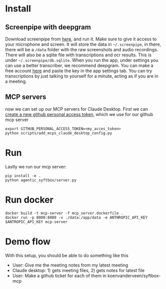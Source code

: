 

# Install
## Screenpipe with deepgram
Download screenpipe from [here](https://web.crabnebula.cloud/mediar/screenpipe/releases), and run it. Make sure to give it access to your microphone and screen. It will store the data in `~/.screenpipe`, in there, there will be a `/data` folder with the raw screenshots and audio recordings. There will also be a sqlite file with transcriptions and ocr results. This is under `~/.screenpipe/db.sqlite`. When you run the app, under settings you can use a better transcriber, we recommend deepgram. You can make a free account [here](https://console.deepgram.com/signup) and paste the key in the app settings tab. You can try transcriptions by just talking to yourself for a minute, acting as if you are in a meeting.

## MCP servers
now we can set up our MCP servers for Claude Desktop. First we can [create a new github personal access token](https://github.com/settings/personal-access-tokens/new), which we use for our github mcp server
```
export GITHUB_PERSONAL_ACCESS_TOKEN=<my_acces_token>
python scripts/add_mcps_claude_desktop_config.py
````

# Run
Lastly we run our mcp server:
```
pip install -e .
python agentic_syftbox/server.py
```


# Run docker
```
docker build -t mcp-server -f mcp_server.dockerfile .
docker run -p 8000:8000 -v ./data:/app/data -e ANTHROPIC_API_KEY $ANTROPIC_API_KEY mcp-server
```

# Demo flow
With this setup, you should be able to do something like this

- User: Give me the meeting notes from my latest meeting
- Claude desktop: 1) gets meeting files, 2) gets notes for latest file
- User: Make a github ticket for each of them in koenvanderveen/syftbox-mcp

